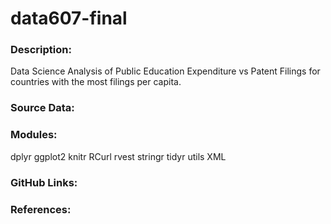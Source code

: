 # data607-final

### Description:
Data Science Analysis of Public Education Expenditure vs Patent Filings for countries
with the most filings per capita.

### Source Data:

### Modules:  
dplyr
ggplot2
knitr
RCurl
rvest
stringr
tidyr
utils
XML

### GitHub Links:


### References:

